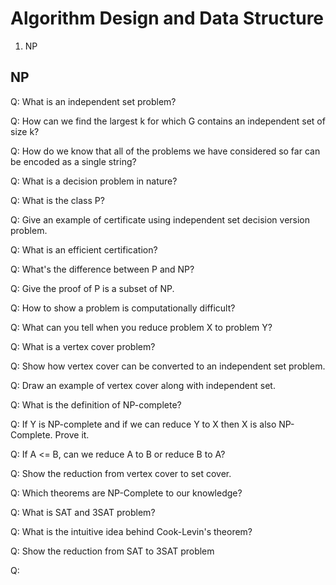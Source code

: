 # Algorithm Design and Data Structure

1. NP 

## NP 

Q: What is an independent set problem? 

Q: How can we find the largest k for which G contains an independent set of size k? 

Q: How do we know that all of the problems we have considered so far can be encoded as a single string?

Q: What is a decision problem in nature? 

Q: What is the class P?

Q: Give an example of certificate using independent set decision version problem. 

Q: What is an efficient certification? 

Q: What's the difference between P and NP? 

Q: Give the proof of P is a subset of NP. 

Q: How to show a problem is computationally difficult?

Q: What can you tell when you reduce problem X to problem Y?

Q: What is a vertex cover problem?

Q: Show how vertex cover can be converted to an independent set problem. 

Q: Draw an example of vertex cover along with independent set. 

Q: What is the definition of NP-complete?

Q: If Y is NP-complete and if we can reduce Y to X then X is also NP-Complete. Prove it. 

Q: If A <= B, can we reduce A to B or reduce B to A?

Q: Show the reduction from vertex cover to set cover. 

Q: Which theorems are NP-Complete to our knowledge?

Q: What is SAT and 3SAT problem?

Q: What is the intuitive idea behind Cook-Levin's theorem?

Q: Show the reduction from SAT to 3SAT problem

Q: 










